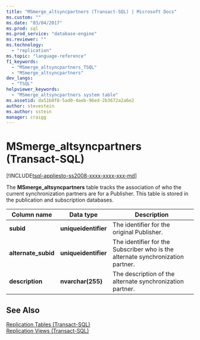 ```yaml
---
title: "MSmerge_altsyncpartners (Transact-SQL) | Microsoft Docs"
ms.custom: ""
ms.date: "03/04/2017"
ms.prod: sql
ms.prod_service: "database-engine"
ms.reviewer: ""
ms.technology: 
  - "replication"
ms.topic: "language-reference"
f1_keywords: 
  - "MSmerge_altsyncpartners_TSQL"
  - "MSmerge_altsyncpartners"
dev_langs: 
  - "TSQL"
helpviewer_keywords: 
  - "MSmerge_altsyncpartners system table"
ms.assetid: da51b0f8-5ad0-4aeb-96ed-2b3672a2a6e2
author: stevestein
ms.author: sstein
manager: craigg
---
```

# MSmerge_altsyncpartners (Transact-SQL)
[!INCLUDE[tsql-appliesto-ss2008-xxxx-xxxx-xxx-md](../../includes/tsql-appliesto-ss2008-xxxx-xxxx-xxx-md.md)]

  The **MSmerge_altsyncpartners** table tracks the association of who the current synchronization partners are for a Publisher. This table is stored in the publication and subscription databases.  
  
|Column name|Data type|Description|  
|-----------------|---------------|-----------------|  
|**subid**|**uniqueidentifier**|The identifier for the original Publisher.|  
|**alternate_subid**|**uniqueidentifier**|The identifier for the Subscriber who is the alternate synchronization partner.|  
|**description**|**nvarchar(255)**|The description of the alternate synchronization partner.|  
  
## See Also  
 [Replication Tables &#40;Transact-SQL&#41;](../../relational-databases/system-tables/replication-tables-transact-sql.md)   
 [Replication Views &#40;Transact-SQL&#41;](../../relational-databases/system-views/replication-views-transact-sql.md)  
  
  
